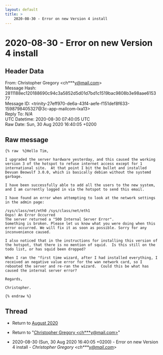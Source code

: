 ```yaml
---
layout: default
title: >
    2020-08-30 - Error on new Version 4 install
---
```


# 2020-08-30 - Error on new Version 4 install

## Header Data

From: Christopher Gregory \<ch***y@mail.com\><br>
Message Hash: 2811188ec120188690c94c3a5852d5d01d7bd1c1519bac9808b3e98aae615377<br>
Message ID: \<trinity-27eff970-de6a-43f4-aefe-f151def8f633-1598798405327@3c-app-mailcom-lxa13\><br>
Reply To: _N/A_<br>
UTC Datetime: 2020-08-30 07:40:05 UTC<br>
Raw Date: Sun, 30 Aug 2020 16:40:05 +0200<br>

## Raw message

```
{% raw  %}Hello Tim,

I upgraded the server hardware yesterday, and this caused the working version 3 of the hotspot to refuse internet access except for 1 international site.  At that point I bit the bullet and installed Devuan Beowulf 3.0.0, which is basically debian without the systemd garbage.

I have been successfully able to add all the users to the new system, and I am currently logged in via the hotspot to send this email.

I have found an error when attempting to look at the network settings in the admin page:

/sys/class/net/eth0 /sys/class/net/eth1
Oops! An Error Occurred
The server returned a "500 Internal Server Error".
Something is broken. Please let us know what you were doing when this error occurred. We will fix it as soon as possible. Sorry for any inconvenience caused.

I also noticed that in the instructions for installing this version of the hotspot, that there is no mention of squid.  Is this still on the todo list, or has squid been dropped?

When I ran the "first time wizard, after I had installed everything, I received an negative value error for the wan network card, so I rebooted the server and re-ran the wizard.  Could this be what has caused the internal server error?

Regards,

Christopher.

{% endraw %}
```

## Thread

+ Return to [August 2020](/archive/2020/08)

+ Return to "[Christopher Gregory <ch***y<span>@</span>mail.com>](/authors/ch___y_at_mail_com)"

+ 2020-08-30 (Sun, 30 Aug 2020 16:40:05 +0200) - Error on new Version 4 install - _Christopher Gregory \<ch***y@mail.com\>_

